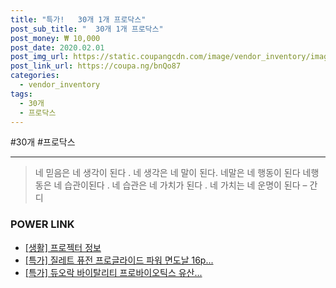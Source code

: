 ```yaml
--- 
title: "특가!   30개 1개 프로닥스" 
post_sub_title: "  30개 1개 프로닥스" 
post_money: ₩ 10,000 
post_date: 2020.02.01 
post_img_url: https://static.coupangcdn.com/image/vendor_inventory/images/2018/10/19/13/8/16a2c523-697c-451f-b9c2-89b1490d6f5e.jpg 
post_link_url: https://coupa.ng/bnQo87 
categories: 
  - vendor_inventory 
tags: 
  - 30개 
  - 프로닥스 
--- 
```

  #30개 #프로닥스 
<hr> 

> 네 믿음은 네 생각이 된다 . 네 생각은  네 말이 된다. 네말은 네 행동이 된다 네행동은 네 습관이된다 . 네 습관은 네 가치가 된다 . 네 가치는 네 운명이 된다 – 간디 


### POWER LINK

* <a href="https://blog.naver.com/sakai111/221763815580" target="_blank"> [생활] 프로젝터 정보 </a>
* <a href="https://blog.naver.com/an0733/221785996174" target="_blank">[특가] 질레트 퓨전 프로글라이드 파워 면도날 16p...</a>
* <a href="https://blog.naver.com/sakai111/221790139937" target="_blank">[특가] 듀오락 바이탈리티 프로바이오틱스 유산...</a>
